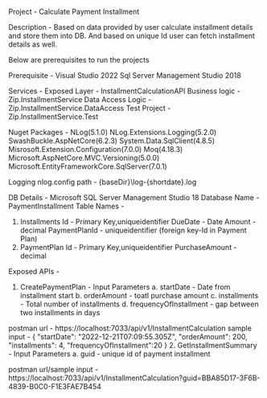 Project - Calculate Payment Installment

Description - Based on data provided by user calculate installment details and store them into DB. And based on unique Id user can fetch installment details as well.

Below are prerequisites to run the projects

Prerequisite - 
Visual Studio 2022 
Sql Server Management Studio 2018

Services - 
Exposed Layer - InstallmentCalculationAPI
Business logic -  Zip.InstallmentService 
Data Access Logic - Zip.InstallmentService.DataAccess
Test Project - Zip.InstallmentService.Test 

Nuget Packages -
NLog(5.1.0) 
NLog.Extensions.Logging(5.2.0)
SwashBuckle.AspNetCore(6.2.3)
System.Data.SqlClient(4.8.5) 
Misrosoft.Extension.Configuration(7.0.0) 
Moq(4.18.3)
Microsoft.AspNetCore.MVC.Versioning(5.0.0)
Microsoft.EntityFrameworkCore.SqlServer(7.0.1)


Logging nlog.config path - {baseDir}\log-{shortdate}.log

DB Details -
Microsoft SQL Server Management Studio 18
Database Name - PaymentInstallment
Table Names -
1. Installments 
	Id - Primary Key,uniqueidentifier
	DueDate - Date
	Amount - decimal
	PaymentPlanId - uniqueidentifier (foreign key-Id in Payment Plan)
2. PaymentPlan 
	Id - Primary Key,uniqueidentifier
	PurchaseAmount - decimal

Exposed APIs -
1. CreatePaymentPlan -
	Input Parameters 
	a. startDate - Date from installment start
	b. orderAmount - toatl purchase amount
	c. installments - Total number of installments 
	d. frequencyOfInstallment - gap between two installments in days

postman url - https://localhost:7033/api/v1/InstallmentCalculation
sample input - 
{
"startDate": "2022-12-21T07:09:55.305Z",
"orderAmount": 200,
"installments": 4,
"frequencyOfInstallment":20 
}
2. GetInstallmentSummary -
	Input Parameters
	a. guid - unique id of payment installment

postman url/sample input - https://localhost:7033/api/v1/InstallmentCalculation?guid=BBA85D17-3F6B-4839-B0C0-F1E3FAE7B454
 
